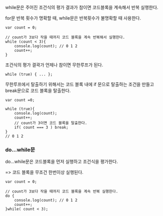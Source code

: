 while문은 주어진 조건식의 평가 결과가 참이면 코드블록을 계속해서 반복 실행한다.

for문 반복 횟수가 명확할 때, while문은 반복횟수가 불명확할 때 사용한다.

```
var count = 0;

// count가 3보다 작을 때까지 코드 블록을 계속 반복해서 실행한다.
while (count < 3){
    console.log(count); // 0 1 2
    count++;
}
```

조건식의 평가 결곽가 언제나 참이면 무한루프가 된다.
```
while (true) { ... };
```

무한루프에서 탈출하기 위해서는 코드 블록 내에 if 문으로 탈출하는 조건을 만들고 break문으로 코드 블록을 탈출한다.
```
var count =0;

while (true){
    console.log(count);
    count++;
    // count가 3이면 코드 블록을 탈출한다.
    if( count === 3 ) break;
}
// 0 1 2
```

### **do...while문**
do...while문은 코드블록을 먼저 실행하고 조건식을 평가한다.

=> 코드 블록을 무조건 한번이상 실행된다.

```
var count = 0;

// count가 3보다 작을 때까지 코드 블록을 계속 반복 실행한다.
do {
    console.log(count); // 0 1 2 
    count++;
}while( count < 3);
```